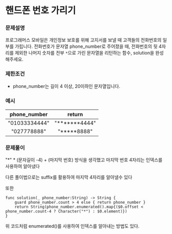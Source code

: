 # 핸드폰 번호 가리기

### 문제설명
프로그래머스 모바일은 개인정보 보호를 위해 고지서를 보낼 때 고객들의 전화번호의 일부를 가립니다.
전화번호가 문자열 phone_number로 주어졌을 때, 전화번호의 뒷 4자리를 제외한 나머지 숫자를 전부 `*`으로 가린 문자열을 리턴하는 함수, solution을 완성해주세요.

### 제한조건

- phone_number는 길이 4 이상, 20이하인 문자열입니다.


### 예시

|phone_number|return|
|:---:|:---:|
|"01033334444"|"*******4444"|
|"027778888"|"*****8888"|


### 문제풀이

"*" * (문자길이 -4) + (마지막 번호) 방식을 생각했고
마지막 번호 4자리는 인덱스를 사용하여 알아냈다

다른 풀이법으로는 suffix를 활용하여 마지막 4자리를 알아낼수 있다


또한
```
func solution(_ phone_number:String) -> String {
    guard phone_number.count > 4 else { return phone_number }
    return String(phone_number.enumerated().map{($0.offset < phone_number.count-4 ? Character("*") : $0.element)})
}
```
위 코드처럼 enumerated()를 사용하여 인덱스를 알아내는 방법도 있다.